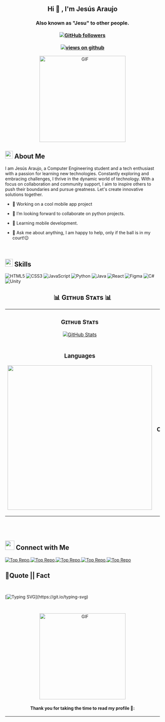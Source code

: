 
<h2 align="center"> Hi 👋 , I'm Jesús Araujo <br/></h2> 
<h3 align="center">Also known as "Jesu" to other people. <br> <br>
  <a href="https://github.com/IsratIJK" target="_blank">
    <img alt="GitHub followers" src="https://img.shields.io/github/followers/JesusAraujoDEV?label=Github%20followers&style=for-the-badge">
  </a> <br> <br>
  <a href="https://github.com/IsratIJK" target="_blank">
    <img src="https://komarev.com/ghpvc/?username=JesusAraujoDEV&label=Views&color=brightgreen&style=flat-square" alt="views on github" />
  </a>
  </h3>   
  

<p align="center" >
 <img  height="280rem" alt="GIF" src="https://c.tenor.com/b3xW7DQjtc0AAAAC/tenor.gif" />
 </p>

## <img src="https://c.tenor.com/NCRHhqkXrJYAAAAi/programmers-go-internet.gif" width="25">  <b>About Me</b>
I am Jesús Araujo, a Computer Engineering student and a tech enthusiast with a passion for learning new technologies. Constantly exploring and embracing challenges, I thrive in the dynamic world of technology. With a focus on collaboration and community support, I aim to inspire others to push their boundaries and pursue greatness. Let's create innovative solutions together.

 -  🔭 Working on a cool mobile app project

- 👯 I’m looking forward to collaborate on python projects.

- 🌱  Learning mobile development.


- 💬 Ask me about anything, I am happy to help, only if the ball is in my court!😉
<br>

## <img  src="https://media2.giphy.com/media/QssGEmpkyEOhBCb7e1/giphy.gif?cid=ecf05e47a0n3gi1bfqntqmob8g9aid1oyj2wr3ds3mg700bl&rid=giphy.gif" width ="25"><b> Skills</b>
<!-- Badges from https://github.com/Ileriayo/markdown-badges -->
![HTML5](https://img.shields.io/badge/html5-%23E34F26.svg?style=for-the-badge&logo=html5&logoColor=white)
![CSS3](https://img.shields.io/badge/css3-%231572B6.svg?style=for-the-badge&logo=css3&logoColor=white)
![JavaScript](https://img.shields.io/badge/javascript-%23323330.svg?style=for-the-badge&logo=javascript&logoColor=%23F7DF1E)
![Python](https://img.shields.io/badge/python-3670A0?style=for-the-badge&logo=python&logoColor=ffdd54)
![Java](https://img.shields.io/badge/java-%23ED8B00.svg?style=for-the-badge&logo=openjdk&logoColor=white)
![React](https://img.shields.io/badge/react-%2320232a.svg?style=for-the-badge&logo=react&logoColor=%2361DAFB)
![Figma](https://img.shields.io/badge/figma-%23F24E1E.svg?style=for-the-badge&logo=figma&logoColor=white)
![C#](https://img.shields.io/badge/c%23-%23239120.svg?style=for-the-badge&logo=csharp&logoColor=white)
![Unity](https://img.shields.io/badge/Unity-FFFFFF.svg?style=for-the-badge&logo=Unity&logoColor=black)

<!--Github stats Table--> 
<h2 align="center">📊 Gɪᴛʜᴜʙ Sᴛᴀᴛs 📊</h2>

<table width="100%">
  <tr>
    <td width="50%">
      <h3 align="center"><strong>Gɪᴛʜᴜʙ Sᴛᴀᴛs</strong></h3>
      <p align="center">
        <a href="https://github.com/JesusAraujoDEV">
          <img align="center" src="https://github-readme-stats.vercel.app/api?username=JesusAraujoDEV&count_private=true&show_icons=true&theme=nightowl" alt="GitHub Stats" />
        </a>
      </p>
    </td>
    <td width="50%">
      <h3 align="center"><strong>Sᴛʀᴇᴀᴋ Sᴛᴀᴛs</strong></h3>
      <p align="center">
        <a href="https://github.com/JesusAraujoDEV">
          <img align="center" src="https://streak-stats.demolab.com?user=JesusAraujoDEV&theme=nightowl" alt="Streak Stats" />
        </a>
      </p>
    </td>
  </tr>
  <tr>
    <td width="50%">
      <h3 align="center"><strong>Languages</strong></h3>
      <p align="center">
        <a href="https://github.com/JesusAraujoDEV">
          <img align="center" width="470" src="https://github-readme-stats.vercel.app/api/top-langs/?username=JesusAraujoDEV&layout=compact&theme=nightowl"/>
        </a>
      </p>
    </td>
    <td width="50%">
      <h3 align="center"><strong>Tᴏᴘ Cᴏɴᴛʀɪʙᴜᴛɪᴏɴs</strong></h3>
      <p align="center">
        <a href="https://github.com/JesusAraujoDEV">
          <img align="center" src="https://github-contributor-stats.vercel.app/api?username=JesusAraujoDEV&limit=3&theme=nightowl&show_owner=true&combine_all_yearly_contributions=true" alt="Top Repo" />
        </a>
      </p>
    </td>
  </tr>
</table>
<br />


<br>

## <img src="https://media.giphy.com/media/LnQjpWaON8nhr21vNW/giphy.gif" width='30'> <b>Connect with Me</b>

<a href="https://www.linkedin.com/in/jes%C3%BAs-araujo-5ba6b0274/">
          <img align="center" src="https://img.shields.io/badge/linkedin-%230077B5.svg?style=for-the-badge&logo=linkedin&logoColor=white" alt="Top Repo" />
        </a>
<a href="https://www.instagram.com/jesulovescereal/">
          <img align="center" src="https://img.shields.io/badge/Instagram-%23E4405F.svg?style=for-the-badge&logo=Instagram&logoColor=white" alt="Top Repo" />
        </a>
<a href="mailto:j2a0a0a5@gmail.com">
          <img align="center" src="https://img.shields.io/badge/Gmail-D14836?style=for-the-badge&logo=gmail&logoColor=white" alt="Top Repo" />
        </a>
<a href="https://letterboxd.com/JesuCritico/">
          <img align="center" src="https://img.shields.io/badge/Letterboxd-202830.svg?style=for-the-badge&logo=Letterboxd&logoColor=white" alt="Top Repo" />
        </a>
<a href="https://www.op.gg/summoners/lan/JesuPero-Pepes">
          <img align="center" src="https://img.shields.io/badge/League%20of%20Legends-C28F2C.svg?style=for-the-badge&logo=League-of-Legends&logoColor=white" alt="Top Repo" />
        </a>


## <b>💪Quote || Fact</b>
<br>

[![Typing SVG](https://readme-typing-svg.herokuapp.com?font=Robot-Bold&size=30&color=330033&center=true&vCenter=true&width=900&height=110&lines="First,+solve+the+problem.+Then,+write+the+code".;++"Great+Developers+never+stop+learning".)](https://git.io/typing-svg)

<br>

<p align="center" >
 <img  height="280rem" alt="GIF" src="https://c.tenor.com/9v_xCrM_qyMAAAAd/tenor.gif" />
 </p>

#### <p align="center"><b>Thank you for taking the time to read my profile 💖:</b></p>


-----
